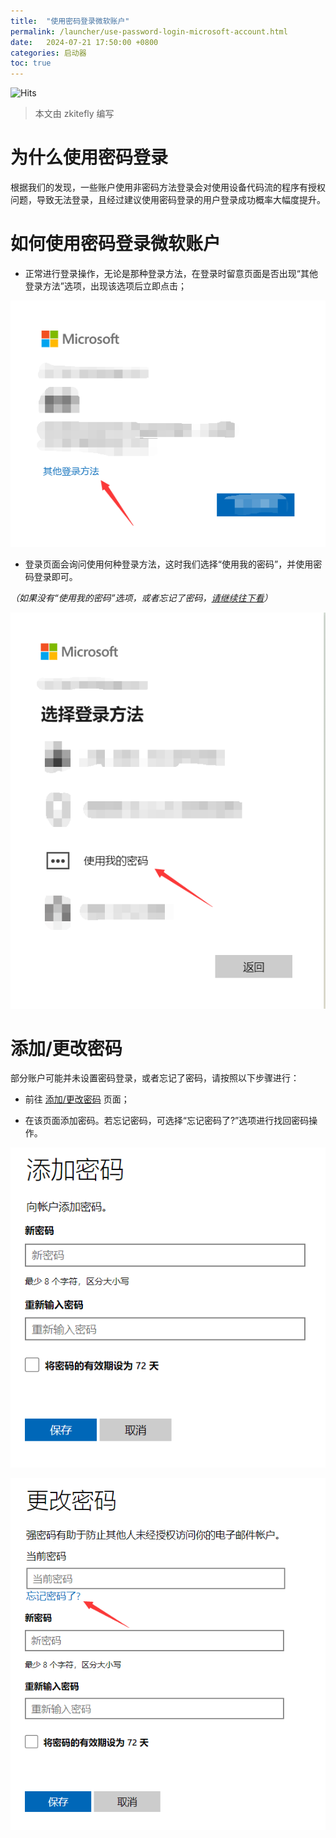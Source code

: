 ```yaml
---
title:  "使用密码登录微软账户"
permalink: /launcher/use-password-login-microsoft-account.html
date:   2024-07-21 17:50:00 +0800
categories: 启动器
toc: true
---
```


![Hits](https://hits.seeyoufarm.com/api/count/incr/badge.svg?url=https%3A%2F%2Fdocs.hmcl.net%2Flauncher%2Fuse-password-login-microsoft-account.html&count_bg=%233E4245&title_bg=%233E4245&icon=&icon_color=%23E7E7E7&title=%F0%9F%91%80&edge_flat=false)

> 本文由 zkitefly 编写

# 为什么使用密码登录

根据我们的发现，一些账户使用非密码方法登录会对使用设备代码流的程序有授权问题，导致无法登录，且经过建议使用密码登录的用户登录成功概率大幅度提升。

# 如何使用密码登录微软账户

- 正常进行登录操作，无论是那种登录方法，在登录时留意页面是否出现“其他登录方法”选项，出现该选项后立即点击；

![点击“其他登录方法”选项](/assets/img/docs/use-password-login-microsoft-account/1.png)

- 登录页面会询问使用何种登录方法，这时我们选择“使用我的密码”，并使用密码登录即可。

_（如果没有“使用我的密码”选项，或者忘记了密码，[请继续往下看](#添加更改密码)）_

![选择“使用我的密码”](/assets/img/docs/use-password-login-microsoft-account/2.png)

# 添加/更改密码

部分账户可能并未设置密码登录，或者忘记了密码，请按照以下步骤进行：

- 前往 [添加/更改密码](https://account.live.com/password/Change) 页面；

- 在该页面添加密码。若忘记密码，可选择“忘记密码了?”选项进行找回密码操作。

![添加密码](/assets/img/docs/use-password-login-microsoft-account/3.png)

![修改密码](/assets/img/docs/use-password-login-microsoft-account/4.png)